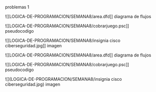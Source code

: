 problemas 1
[](LOGICA-DE-PROGRAMACION/SEMANA8/area.dfd)


![[LOGICA-DE-PROGRAMACION/SEMANA8/area.dfd]] diagrama de flujos

![[LOGICA-DE-PROGRAMACION/SEMANA8/cobrarjuego.psc]] pseudocodigo

![[LOGICA-DE-PROGRAMACION/SEMANA8/insignia cisco ciberseguridad.jpg]] imagen


![[LOGICA-DE-PROGRAMACION/SEMANA8/area.dfd]] diagrama de flujos

![[LOGICA-DE-PROGRAMACION/SEMANA8/cobrarjuego.psc]] pseudocodigo

![](LOGICA-DE-PROGRAMACION/SEMANA8/insignia cisco ciberseguridad.jpg) imagen
